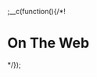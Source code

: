 
;__c(function(){/*!

# On The Web

<!-- An exercise in thinking richly -->


<!--
* I recently had a chat with people in their older years what 'good' the web is ..
* I sometimes look at my work, and 
-->

[//]: # (@~|on-the-web-part-1|~@)

*/});
